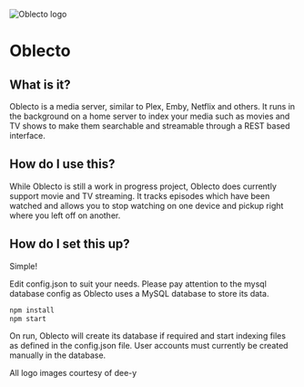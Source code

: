 ![Oblecto logo](https://github.com/robinp7720/Oblecto/blob/master/images/logotype.png?raw=true)
# Oblecto
## What is it?
Oblecto is a media server, similar to Plex, Emby, Netflix and others. It runs in the background on a home server to index your media such as movies and TV shows to make them searchable and streamable through a REST based interface.

## How do I use this?
While Oblecto is still a work in progress project, Oblecto does currently support movie and TV streaming. It tracks episodes which have been watched and allows you to stop watching on one device and pickup right where you left off on another.

## How do I set this up?
Simple!

Edit config.json to suit your needs. Please pay attention to the mysql database config as Oblecto uses a MySQL database to store its data.

```bash
npm install
npm start
```

On run, Oblecto will create its database if required and start indexing files as defined in the config.json file.
User accounts must currently be created manually in the database.

All logo images courtesy of dee-y 
